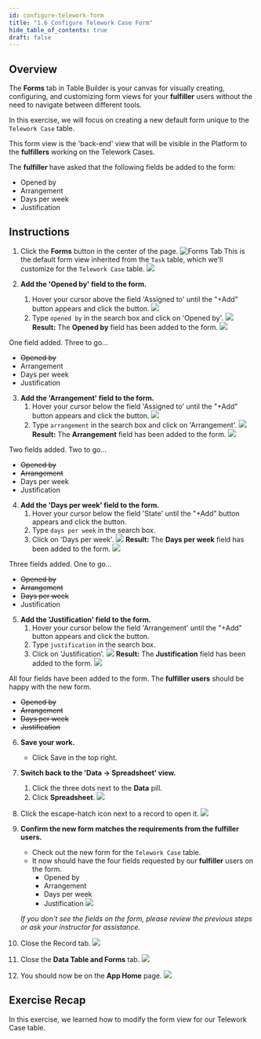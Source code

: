 ```yaml
---
id: configure-telework-form
title: "1.6 Configure Telework Case Form"
hide_table_of_contents: true
draft: false
---
```


## Overview

The **Forms** tab in Table Builder is your canvas for visually creating, configuring, and customizing form views for your **fulfiller** users without the need to navigate between different tools. 

In this exercise, we will focus on creating a new default form unique to the `Telework Case` table.

This form view is the 'back-end' view that will be visible in the Platform to the **fulfillers** working on the Telework Cases. 

The **fulfiller** have asked that the following fields be added to the form:
* Opened by
* Arrangement
* Days per week
* Justification

## Instructions

1. Click the **Forms** button in the center of the page.
   ![Forms Tab](../images/2023-10-19-13-30-47.png)
   This is the default form view inherited from the `Task` table, which we'll customize for the `Telework Case` table.
   ![](../images/2023-11-03-10-06-30.png)


2. **Add the 'Opened by' field to the form.**
   1. Hover your cursor above the field 'Assigned to' until the "+Add" button appears and click the button. 
   ![](../images/2023-11-03-10-15-36.png)
   2. Type `opened by` in the search box and click on 'Opened by'.
   ![](../images/2023-10-19-14-59-40.png)
   **Result:** The **Opened by** field has been added to the form.
   ![](../images/2023-11-03-10-17-31.png)

One field added. Three to go...
* ~~Opened by~~
* Arrangement
* Days per week
* Justification

3. **Add the 'Arrangement' field to the form.**
   1. Hover your cursor below the field 'Assigned to' until the "+Add" button appears and click the button. 
   ![](../images/2023-11-03-10-20-23.png)
   2. Type `arrangement` in the search box and click on 'Arrangement'.
   ![](../images/2023-10-19-15-09-39.png)
   **Result:** The **Arrangement** field has been added to the form.
   ![](../images/2023-11-03-10-21-08.png)

Two fields added. Two to go...
* ~~Opened by~~
* ~~Arrangement~~
* Days per week
* Justification

4. **Add the 'Days per week' field to the form.**
   1. Hover your cursor below the field 'State' until the "+Add" button appears and click the button.
   2. Type `days per week` in the search box.
   3. Click on 'Days per week'.
   ![](../images/2023-11-03-10-24-57.png)
   **Result:** The **Days per week** field has been added to the form.
   ![](../images/2023-11-03-10-26-41.png)

Three fields added. One to go...
* ~~Opened by~~
* ~~Arrangement~~
* ~~Days per week~~
* Justification

5. **Add the 'Justification' field to the form.**
   1. Hover your cursor below the field 'Arrangement' until the "+Add" button appears and click the button.
   2. Type `justification` in the search box.
   3. Click on 'Justification'.
   ![](../images/2023-11-03-10-30-08.png)
   **Result:** The **Justification** field has been added to the form.
   ![](../images/2023-11-03-10-33-13.png)

All four fields have been added to the form. The **fulfiller users** should be happy with the new form. 
* ~~Opened by~~
* ~~Arrangement~~
* ~~Days per week~~
* ~~Justification~~

6. **Save your work.**
    * Click <span className="button-purple">Save</span> in the top right. 


7. **Switch back to the 'Data -> Spreadsheet' view.**
    1.  Click the three dots next to the **Data** pill.
    2.  Click **Spreadsheet**.
   ![](../images/2023-10-19-18-45-29.png)


8. Click the escape-hatch icon next to a record to open it. 
![](../images/2023-11-04-23-06-47.png)


9. **Confirm the new form matches the requirements from the fulfiller users.**
   * Check out the new form for the `Telework Case` table.
   * It now should have the four fields requested by our **fulfiller** users on the form. 
      * Opened by
      * Arrangement
      * Days per week
      * Justification
   ![](../images/2023-11-04-23-09-04.png)

   _If you don't see the fields on the form, please review the previous steps or ask your instructor for assistance._


10. Close the Record tab.
   ![](../images/2023-10-19-21-24-24.png)


11. Close the **Data Table and Forms** tab.
   ![](../images/2023-10-19-17-21-01.png)


12. You should now be on the **App Home** page. 
   ![](../images/2023-11-03-10-47-36.png)

## Exercise Recap

In this exercise, we learned how to modify the form view for our Telework Case table.
